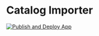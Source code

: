 # Catalog Importer

[![Publish and Deploy App](https://github.com/tiago-freire/vtex-catalog-importer/actions/workflows/publish-and-deploy.yml/badge.svg)](https://github.com/tiago-freire/vtex-catalog-importer/actions/workflows/publish-and-deploy.yml)
